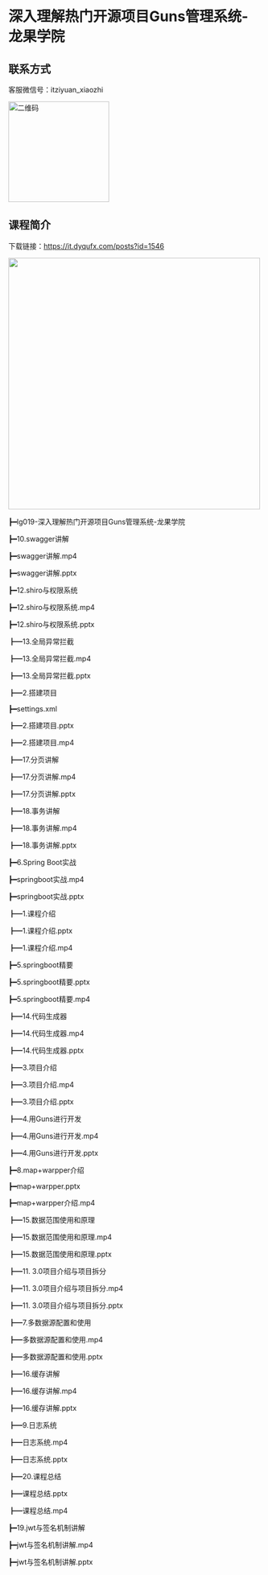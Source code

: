 # 深入理解热门开源项目Guns管理系统-龙果学院

## 联系方式

客服微信号：itziyuan_xiaozhi

<img src="https://ziyuanyun.oss-cn-guangzhou.aliyuncs.com/common/20240614073449/666b82192834a.jpg" width="200" height="200" alt="二维码">

## 课程简介

下载链接：https://it.dyqufx.com/posts?id=1546

<img src="https://ziyuanyun.oss-cn-guangzhou.aliyuncs.com/yun/20240515224329/6644ca1120f6c.jpg" width="500" alt="">

  ┣━lg019-深入理解热门开源项目Guns管理系统-龙果学院

 ┣━10.swagger讲解

 ┣━swagger讲解.mp4

 ┣━swagger讲解.pptx

 ┣━12.shiro与权限系统

 ┣━12.shiro与权限系统.mp4

 ┣━12.shiro与权限系统.pptx

 ┣━13.全局异常拦截

 ┣━13.全局异常拦截.mp4

 ┣━13.全局异常拦截.pptx

 ┣━2.搭建项目

 ┣━settings.xml

 ┣━2.搭建项目.pptx

 ┣━2.搭建项目.mp4

 ┣━17.分页讲解

 ┣━17.分页讲解.mp4

 ┣━17.分页讲解.pptx

 ┣━18.事务讲解

 ┣━18.事务讲解.mp4

 ┣━18.事务讲解.pptx

 ┣━6.Spring Boot实战

 ┣━springboot实战.mp4

 ┣━springboot实战.pptx

 ┣━1.课程介绍

 ┣━1.课程介绍.pptx

 ┣━1.课程介绍.mp4

 ┣━5.springboot精要

 ┣━5.springboot精要.pptx

 ┣━5.springboot精要.mp4

 ┣━14.代码生成器

 ┣━14.代码生成器.mp4

 ┣━14.代码生成器.pptx

 ┣━3.项目介绍

 ┣━3.项目介绍.mp4

 ┣━3.项目介绍.pptx

 ┣━4.用Guns进行开发

 ┣━4.用Guns进行开发.mp4

 ┣━4.用Guns进行开发.pptx

 ┣━8.map+warpper介绍

 ┣━map+warpper.pptx

 ┣━map+warpper介绍.mp4

 ┣━15.数据范围使用和原理

 ┣━15.数据范围使用和原理.mp4

 ┣━15.数据范围使用和原理.pptx

 ┣━11. 3.0项目介绍与项目拆分

 ┣━11. 3.0项目介绍与项目拆分.mp4

 ┣━11. 3.0项目介绍与项目拆分.pptx

 ┣━7.多数据源配置和使用

 ┣━多数据源配置和使用.mp4

 ┣━多数据源配置和使用.pptx

 ┣━16.缓存讲解

 ┣━16.缓存讲解.mp4

 ┣━16.缓存讲解.pptx

 ┣━9.日志系统

 ┣━日志系统.mp4

 ┣━日志系统.pptx

 ┣━20.课程总结

 ┣━课程总结.pptx

 ┣━课程总结.mp4

 ┣━19.jwt与签名机制讲解

 ┣━jwt与签名机制讲解.mp4

 ┣━jwt与签名机制讲解.pptx

  